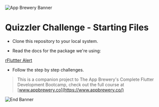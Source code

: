 ![App Brewery Banner](https://github.com/londonappbrewery/Images/blob/master/AppBreweryBanner.png)


# Quizzler Challenge - Starting Files

- Clone this repository to your local system.

- Read the docs for the package we're using:

[rFluttter Alert](https://pub.dartlang.org/packages/rflutter_alert)

- Follow the step by step challenges.




>This is a companion project to The App Brewery's Complete Flutter Development Bootcamp, check out the full course at [www.appbrewery.co](https://www.appbrewery.co/)

![End Banner](https://github.com/londonappbrewery/Images/blob/master/readme-end-banner.png)
